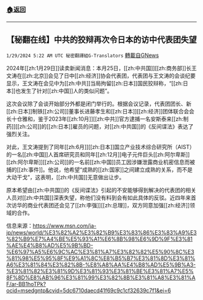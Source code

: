 ###  [:house:返回](README.md)
---


## 【秘翻在线】中共的狡辩再次令日本的访中代表团失望
`1/29/2024 5:22 AM UTC 秘密翻譯組G-Translators` [轉載自GNews](https://gnews.org/articles/2261844)

2024年[[zh:1月29日]]读卖新闻消息：本月25日，[[zh:中共国]][[zh:商务部]]长王文涛在[[zh:北京]]会见了日中[[zh:经济]]协会代表团，代表团与王文涛的会谈纪要显示，王文涛在会见中为[[zh:中共]]当局拘留[[zh:日本]]国民狡辩称，“[[zh:日本]]也发生了针对[[zh:中国]]人的类似问题”。

这次会议除了会谈开始部分外都是闭门举行的。根据会议记录，代表团团长、新[[zh:日本]]制铁[[zh:公司]]董事长进藤孝生和[[zh:日本]][[zh:经济]]团体联合会会长十仓雅和，鉴于2023年[[zh:10月]][[zh:中共]]官方逮捕一名安斯泰来[[zh:制药]][[zh:公司]]的[[zh:日本]]雇员的问题，对[[zh:中共国]]的《反间谍法》表达了强烈关注。

对此，王文涛提到了同年[[zh:6月]][[zh:日本]]国立产业技术综合研究所（AIST）的一名[[zh:中国]]人首席研究员和同年[[zh:12月]]电子元件巨头[[zh:阿尔卑斯]][[zh:阿尔卑斯]][[zh:公司]]的一名前[[zh:中国]]员工因涉嫌泄露商业机密信息而被捕的[[zh:事件]]。他说，他希望“成熟的[[zh:国家]]之间建立成熟的关系，而不是大动干戈”，这表明，[[zh:中共国]]无意做出让步。

原本希望由[[zh:中共国]]的《反间谍法》引起的不安能够得到解决的代表团的相关人员对[[zh:中共国]]深表失望，称他们没有料到会有如此具体的反驳。近四年来首次访华的商业代表团还会见了[[zh:李强]][[zh:总理]]，双方同意加强[[zh:经济]]领域的合作。

信息来源：https://www.msn.com/ja-jp/news/world/%E3%82%A2%E3%82%B9%E3%83%86%E3%83%A9%E3%82%B9%E7%A4%BE%E5%93%A1%E6%8B%98%E6%9D%9F%E3%81%AE%E4%B8%AD%E5%9B%BD-%E6%97%A5%E6%9C%AC%E3%81%A7%E3%82%82%E5%90%8C%E3%81%98%E5%95%8F%E9%A1%8C%E8%B5%B7%E3%81%8D%E3%81%A6%E3%81%84%E3%82%8B-%E8%A8%AA%E4%B8%AD%E5%9B%A3-%E3%81%82%E3%81%9D%E3%81%93%E3%81%BE%E3%81%A7%E5%8F%8D%E8%AB%96%E3%81%99%E3%82%8B%E3%81%A8%E3%81%AF/ar-BB1hoTPk?ocid=msedgntp&cvid=5dc6710daecd41f69c9c1cf32639c7f1&ei=6
